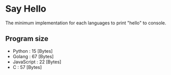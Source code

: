 # Say Hello
The minimum implementation for each languages to print "hello" to console.

## Program size
- Python :     15 [Bytes]
- Golang :     67 [Bytes]
- JavaScript : 22 [Bytes]
- C :          57 [Bytes]
